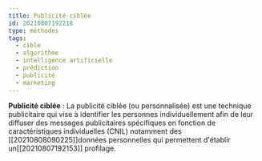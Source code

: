 ```yaml
---
title: Publicité ciblée
id: 20210807192218
type: méthodes
tags:
  - cible
  - algorithme
  - intelligence artificielle
  - prédiction
  - publicité
  - marketing
---
```

           

**Publicité ciblée** : La publicité ciblée (ou personnalisée) est une technique publicitaire qui vise à identifier les personnes individuellement afin de leur diffuser des messages publicitaires spécifiques en fonction de caractéristiques individuelles (CNIL) notamment des [[20210808090225]]données personnelles qui permettent d'établir un[[20210807192153]] profilage.


